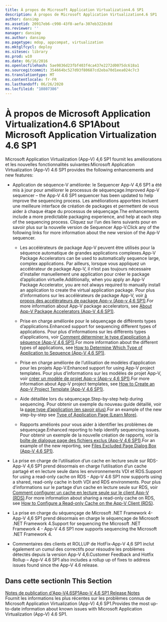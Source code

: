 ```yaml
---
title: À propos de Microsoft Application Virtualization4.6 SP1
description: À propos de Microsoft Application Virtualization4.6 SP1
author: dansimp
ms.assetid: 20917eb6-c998-43f8-aefa-307eb322dc8d
ms.reviewer: ''
manager: dansimp
ms.author: dansimp
ms.pagetype: mdop, appcompat, virtualization
ms.mktglfcycl: deploy
ms.sitesec: library
ms.prod: w10
ms.date: 06/16/2016
ms.openlocfilehash: 5ae9836d23fbf403f4ca437e2272d0075dc618a1
ms.sourcegitcommit: 354664bc527d93f80687cd2eba70d1eea024c7c3
ms.translationtype: MT
ms.contentlocale: fr-FR
ms.lasthandoff: 06/26/2020
ms.locfileid: "10807386"
---
```

# <span data-ttu-id="a24d9-103">À propos de Microsoft Application Virtualization4.6 SP1</span><span class="sxs-lookup"><span data-stu-id="a24d9-103">About Microsoft Application Virtualization 4.6 SP1</span></span>


<span data-ttu-id="a24d9-104">Microsoft Application Virtualization (App-V) 4,6 SP1 fournit les améliorations et les nouvelles fonctionnalités suivantes:</span><span class="sxs-lookup"><span data-stu-id="a24d9-104">Microsoft Application Virtualization (App-V) 4.6 SP1 provides the following enhancements and new features:</span></span>

-   <span data-ttu-id="a24d9-105">Application de séquence-V améliorée: le Sequencer App-V 4,6 SP1 a été mis à jour pour améliorer le processus de séquençage.</span><span class="sxs-lookup"><span data-stu-id="a24d9-105">Improved App-V sequencer – the App-V 4.6 SP1 sequencer has been updated to help improve the sequencing process.</span></span> <span data-ttu-id="a24d9-106">Les améliorations apportées incluent une meilleure interface de création de packages et permettent de vous aider à chaque étape du processus de séquençage.</span><span class="sxs-lookup"><span data-stu-id="a24d9-106">The enhancements include a more predictable packaging experience, and help at each step of the sequencing process.</span></span> <span data-ttu-id="a24d9-107">Cliquez sur l’un des liens suivants pour en savoir plus sur la nouvelle version de Sequencer App-V.</span><span class="sxs-lookup"><span data-stu-id="a24d9-107">Click any of the following links for more information about the new version of the App-V sequencer.</span></span>

    -   <span data-ttu-id="a24d9-108">Les accélérateurs de package App-V peuvent être utilisés pour la séquence automatique de grandes applications complexes.</span><span class="sxs-lookup"><span data-stu-id="a24d9-108">App-V Package Accelerators can be used to automatically sequence large, complex applications.</span></span> <span data-ttu-id="a24d9-109">Par ailleurs, lorsque vous appliquez un accélérateur de package App-V, il n’est pas toujours nécessaire d’installer manuellement une application pour créer le package d’application virtuelle.</span><span class="sxs-lookup"><span data-stu-id="a24d9-109">Additionally, when you apply an App-V Package Accelerator, you are not always required to manually install an application to create the virtual application package.</span></span> <span data-ttu-id="a24d9-110">Pour plus d’informations sur les accélérateurs de package App-V, voir [à propos des accélérateurs de package App-v (App-v 4,6 SP1)](about-app-v-package-accelerators--app-v-46-sp1-.md).</span><span class="sxs-lookup"><span data-stu-id="a24d9-110">For more information about App-V package accelerators, see [About App-V Package Accelerators (App-V 4.6 SP1)](about-app-v-package-accelerators--app-v-46-sp1-.md).</span></span>

    -   <span data-ttu-id="a24d9-111">Prise en charge améliorée pour le séquençage de différents types d’applications.</span><span class="sxs-lookup"><span data-stu-id="a24d9-111">Enhanced support for sequencing different types of applications.</span></span> <span data-ttu-id="a24d9-112">Pour plus d’informations sur les différents types d’applications, voir [Comment déterminer le type d’application à séquence (App-V 4,6 SP1)](how-to-determine-which-type-of-application-to-sequence---app-v-46-sp1-.md).</span><span class="sxs-lookup"><span data-stu-id="a24d9-112">For more information about the different types of applications, see [How to Determine Which Type of Application to Sequence (App-V 4.6 SP1)](how-to-determine-which-type-of-application-to-sequence---app-v-46-sp1-.md).</span></span>

    -   <span data-ttu-id="a24d9-113">Prise en charge améliorée de l’utilisation de modèles d’application pour les projets App-V.</span><span class="sxs-lookup"><span data-stu-id="a24d9-113">Enhanced support for using App-V project templates.</span></span> <span data-ttu-id="a24d9-114">Pour plus d’informations sur les modèles de projet App-V, voir [créer un modèle de projet App-v (App-v 4,6 SP1)](how-to-create-an-app-v-project-template--app-v-46-sp1-.md).</span><span class="sxs-lookup"><span data-stu-id="a24d9-114">For more information about App-V project templates, see [How to Create an App-V Project Template (App-V 4.6 SP1)](how-to-create-an-app-v-project-template--app-v-46-sp1-.md).</span></span>

    -   <span data-ttu-id="a24d9-115">Aide détaillée lors du séquençage.</span><span class="sxs-lookup"><span data-stu-id="a24d9-115">Step-by-step help during sequencing.</span></span> <span data-ttu-id="a24d9-116">Pour obtenir un exemple du nouveau guide détaillé, voir la [page type d’application (en savoir plus)](type-of-application-page--learn-more-.md).</span><span class="sxs-lookup"><span data-stu-id="a24d9-116">For an example of the new step-by-step see [Type of Application Page (Learn More)](type-of-application-page--learn-more-.md).</span></span>

    -   <span data-ttu-id="a24d9-117">Rapports améliorés pour vous aider à identifier les problèmes de séquençage.</span><span class="sxs-lookup"><span data-stu-id="a24d9-117">Enhanced reporting to help identify sequencing issues.</span></span> <span data-ttu-id="a24d9-118">Pour obtenir un exemple de la nouvelle création de rapports, voir la [boîte de dialogue page des fichiers exclus (App-V 4,6 SP1)](files-excluded-page-dialog-box--app-v-46-sp1-.md).</span><span class="sxs-lookup"><span data-stu-id="a24d9-118">For an example of the new reporting, see [Files Excluded Page Dialog Box (App-V 4.6 SP1)](files-excluded-page-dialog-box--app-v-46-sp1-.md).</span></span>

-   <span data-ttu-id="a24d9-119">La prise en charge de l’utilisation d’un cache en lecture seule sur RDS-App-V 4,6 SP1 prend désormais en charge l’utilisation d’un cache partagé et en lecture seule dans les environnements VDI et RDS.</span><span class="sxs-lookup"><span data-stu-id="a24d9-119">Support for using a read-only cache on RDS - App-V 4.6 SP1 now supports using a shared, read-only cache in both VDI and RDS environments.</span></span> <span data-ttu-id="a24d9-120">Pour plus d’informations sur le partage d’un cache en lecture seule sur RDS, voir [Comment configurer un cache en lecture seule sur le client App-V (RDS)](how-to-configure-a-read-only-cache-on-the-app-v-client--rds--sp1.md).</span><span class="sxs-lookup"><span data-stu-id="a24d9-120">For more information about sharing a read-only cache on RDS, see [How to Configure a Read-only Cache on the App-V Client (RDS)](how-to-configure-a-read-only-cache-on-the-app-v-client--rds--sp1.md).</span></span>

-   <span data-ttu-id="a24d9-121">La prise en charge du séquençage de Microsoft .NET Framework 4-App-V 4,6 SP1 prend désormais en charge le séquençage de Microsoft .NET Framework 4.</span><span class="sxs-lookup"><span data-stu-id="a24d9-121">Support for sequencing the Microsoft .NET Framework 4 - App-V 4.6 SP1 now supports sequencing the Microsoft .NET Framework 4.</span></span>

-   <span data-ttu-id="a24d9-122">Commentaires des clients et ROLLUP de HotFix-App-V 4,6 SP1 inclut également un cumul des correctifs pour résoudre les problèmes détectés depuis la version App-V 4,6.</span><span class="sxs-lookup"><span data-stu-id="a24d9-122">Customer Feedback and Hotfix Rollup – App-V 4.6 SP1 also includes a rollup up of fixes to address issues found since the App-V 4.6 release.</span></span>

## <span data-ttu-id="a24d9-123">Dans cette section</span><span class="sxs-lookup"><span data-stu-id="a24d9-123">In This Section</span></span>


<a href="" id="app-v-4-6-sp1-release-notes"></a>[<span data-ttu-id="a24d9-124">Notes de publication d'App-V4.6SP1</span><span class="sxs-lookup"><span data-stu-id="a24d9-124">App-V 4.6 SP1 Release Notes</span></span>](app-v-46-sp1-release-notes.md)  
<span data-ttu-id="a24d9-125">Fournit les informations les plus récentes sur les problèmes connus de Microsoft Application Virtualization (App-V) 4,6 SP1.</span><span class="sxs-lookup"><span data-stu-id="a24d9-125">Provides the most up-to-date information about known issues with Microsoft Application Virtualization (App-V) 4.6 SP1.</span></span>

 

 





